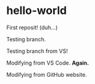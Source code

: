 # hello-world
First reposit! (duh...)

Testing branch.

Testing branch from VS!

Modifying from VS Code. **Again.**

Modifying from GitHub website.
